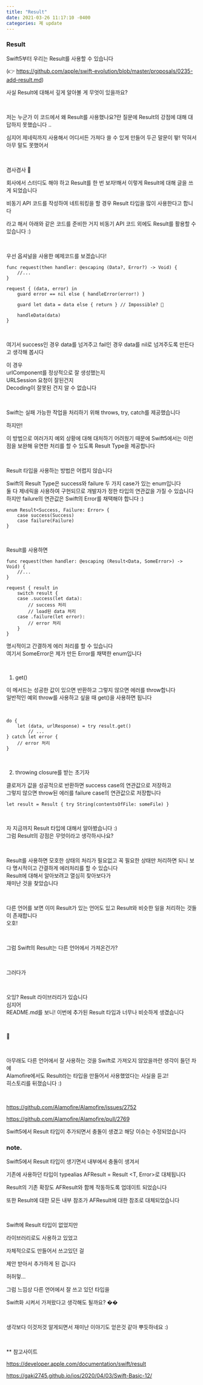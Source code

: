 ```yaml
---
title: "Result"
date: 2021-03-26 11:17:10 -0400
categories: 졔 update
---
```



### Result


Swift5부터 우리는 Result를 사용할 수 있습니다

(👉 https://github.com/apple/swift-evolution/blob/master/proposals/0235-add-result.md)


사실 Result에 대해서 깊게 알아볼 게 무엇이 있을까요?

<br>

저는 누군가 이 코드에서 왜 Result를 사용했나요?란 질문에 Result의 강점에 대해 대답하지 못했습니다 ..



심지어 제네릭까지 사용해서 어디서든 가져다 쓸 수 있게 만들어 두곤 말문이 뙇! 막혀서 아무 말도 못했어서

<br>

겸사겸사 👀

회사에서 스터디도 해야 하고 Result를 한 번 보자!해서 이렇게 Result에 대해 글을 쓰게 되었습니다

비동기 API 코드를 작성하여 네트워킹을 할 경우 Result 타입을 많이 사용한다고 합니다

라고 해서 아래와 같은 코드를 준비한 거지 비동기 API 코드 외에도 Result를 활용할 수 있습니다 :)


<br>

우선 옵셔널을 사용한 예제코드를 보겠습니다!


```
func request(then handler: @escaping (Data?, Error?) -> Void) {
    //...
}
```

```
request { (data, error) in
    guard error == nil else { handleError(error!) }
    
    guard let data = data else { return } // Impossible? 🤔
    
    handleData(data)
}
```

<br>

여기서 success인 경우 data를 넘겨주고 fail인 경우 data를 nil로 넘겨주도록 만든다고 생각해 봅시다


이 경우
<br>
urlComponent를 정상적으로 잘 생성했는지
<br>
URLSession 요청이 잘된건지
<br>
Decoding이 잘못된 건지 알 수 없습니다

<br>

Swift는 실패 가능한 작업을 처리하기 위해 throws, try, catch를 제공했습니다

하지만!

이 방법으로 여러가지 예외 상황에 대해 대처하기 어려웠기 때문에 Swift5에서는 이런 점을 보완해 유연한 처리를 할 수 있도록 Result Type을 제공합니다

<br>

Result 타입을 사용하는 방법은 어렵지 않습니다


Swift의 Result Type은 success와 failure 두 가지 case가 있는 enum입니다
<br>
둘 다 제네릭을 사용하여 구현되므로 개발자가 정한 타입의 연관값을 가질 수 있습니다
<br>
하지만 failure의 연관값은 Swift의 Error를 채택해야 합니다 :)

```
enum Result<Success, Failure: Error> { 
	case success(Success) 
	case failure(Failure)
}
```

<br>

Result를 사용하면

```
func request(then handler: @escaping (Result<Data, SomeError>) -> Void) {
    //...
}

request { result in
    switch result {
    case .success(let data):
        // success 처리
        // load된 data 처리
    case .failure(let error):
        // error 처리
    }
}
```

명시적이고 간결하게 에러 처리를 할 수 있습니다
<br>
여기서 SomeError은 제가 만든 Error를 채택한 enum입니다

<br>

1. get()

이 메서드는 성공한 값이 있으면 반환하고 그렇지 않으면 에러를 throw합니다
<br>
일반적인 예외 throw를 사용하고 싶을 때 get()을 사용하면 됩니다

<br>

```
do {
    let (data, urlResponse) = try result.get()
		// ...
} catch let error {
    // error 처리
}
```

<br>

2. throwing closure를 받는 초기자


클로저가 값을 성공적으로 반환하면 success case의 연관값으로 저장하고
<br>
그렇지 않으면 throw된 에러를 failure case의 연관값으로 저장합니다


```
let result = Result { try String(contentsOfFile: someFile) }
```

<br>


자 지금까지 Result 타입에 대해서 알아봤습니다 :)
<br>
그럼 Result의 강점은 무엇이라고 생각하시나요?

<br>

Result를 사용하면 모호한 상태의 처리가 필요없고 꼭 필요한 상태만 처리하면 되니 보다 명시적이고 간결하게 에러처리를 할 수 있습니다
<br>
Result에 대해서 알아보려고 열심히 찾아보다가
<br>
재미난 것을 찾았습니다

<br>

다른 언어를 보면 이미 Result가 있는 언어도 있고 Result와 비슷한 일을 처리하는 것들이 존재합니다
<br>
오호!

<br>

그럼 Swift의 Result는 다른 언어에서 가져온건가?

<br>


그러다가

<br>

오잉? Result 라이브러리가 있습니다
<br>
심지어
<br>
README.md를 보니! 이번에 추가된 Result 타입과 너무나 비슷하게 생겼습니다

<br>

👀

<br>

아무래도 다른 언어에서 잘 사용하는 것을 Swift로 가져오지 않았을까란 생각이 들던 차에
<br>
Alamofire에서도 Result라는 타입을 만들어서 사용했었다는 사실을 듣고!
<br>
히스토리를 뒤졌습니다 :)

<br>

https://github.com/Alamofire/Alamofire/issues/2752

https://github.com/Alamofire/Alamofire/pull/2769


Swift5에서 Result 타입이 추가되면서 충돌이 생겼고 해당 이슈는 수정되었습니다


### note.

Swift5에서 Result 타입이 생기면서 내부에서 충돌이 생겨서

기존에 사용하던 타입이 typealias AFResult <T> = Result <T, Error>로 대체됩니다

Result의 기존 확장도 AFResult와 함께 작동하도록 업데이트 되었습니다

또한 Result에 대한 모든 내부 참조가 AFResult에 대한 참조로 대체되었습니다

<br>


Swift에 Result 타입이 없었지만

라이브러리로도 사용하고 있었고

자체적으로도 만들어서 쓰고있던 걸

제안 받아서 추가하게 된 겁니다


<brr>

허허헣...

그럼 느낌상 다른 언어에서 잘 쓰고 있던 타입을

Swift화 시켜서 가져왔다고 생각해도 될까요? ��

<br>

생각보다 이것저것 알게되면서 재미난 이야기도 얻은것 같아 뿌듯하네요 :)

<br>


** 참고사이트

https://developer.apple.com/documentation/swift/result

https://gaki2745.github.io/ios/2020/04/03/Swift-Basic-12/

